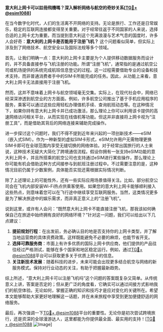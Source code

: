 **意大利上网卡可以註冊飛機嗎？深入解析网络与航空的奇妙关系[[TG💪+ @esim1088](https://t.me/s/esim1088)]**

在当今数字化时代，人们的生活离不开网络的支持。无论是旅行、工作还是日常娱乐，稳定的互联网连接都变得至关重要。对于经常往返于不同国家的人来说，选择合适的上网卡尤为重要。而当提到意大利这个充满浪漫与艺术气息的国度时，许多人会好奇：**意大利的上网卡是否能用于注册飞机？** 这个问题看似简单，但实际上涉及到了网络技术、航空安全以及国际法规等多个领域。

首先，让我们明确一点：意大利的上网卡主要是为个人提供移动数据服务而设计的，并不具备直接参与飞机注册的功能。所谓“注册飞机”，通常指的是通过航空公司或机场提供的系统完成航班信息登记的过程。这一过程需要借助专业的设备和技术支持，而非普通消费者手中的SIM卡所能完成的任务。因此，从功能上来看，意大利上网卡无法直接用于注册飞机。

然而，这并不意味着上网卡与航空领域毫无交集。实际上，在现代社会中，网络已经深深渗透到航空业的方方面面。例如，许多航空公司推出了基于手机应用程序的服务，乘客可以通过这些应用轻松办理值机手续、查询航班动态等。在这种情况下，如果你持有意大利上网卡并已成功激活，那么理论上你可以利用该卡提供的高速网络访问相关平台，从而实现在线值机等功能。但这并非直接将上网卡视为“注册工具”，而是借助其背后的网络连接来辅助完成操作。

进一步探讨这个问题时，我们不得不提到近年来兴起的一项创新技术——eSIM（嵌入式SIM）。作为一种新型的虚拟SIM卡形式，eSIM允许用户无需物理更换SIM卡即可在全球范围内享受无缝切换的网络体验。对于经常出国旅行的人士来说，这种技术无疑大大简化了跨境通信流程。假设你拥有一张支持eSIM功能的意大利上网卡，并且所搭乘的航空公司也支持通过eSIM进行某些操作，那么理论上你可能有机会借助这种方式间接参与到航班注册过程中。不过需要注意的是，这种情况目前仍属于少数案例，具体能否实现还需根据实际情况判断。

除了上述理论上的可能性外，还有一些实际应用场景值得关注。比如，部分航空公司会在飞机内部安装Wi-Fi热点供乘客使用。如果您的意大利上网卡能够顺利接入这些热点，则意味着您可以在飞行途中继续享受互联网服务。当然，这类情况更多是为了解决旅途中的娱乐需求，而非真正意义上的“注册飞机”。

说到这里，或许有人会问：“既然意大利上网卡不能直接注册飞机，那我该如何确保自己在旅途中始终拥有良好的网络环境？”针对这一问题，我们可以给出以下几点建议：

1. **提前规划行程**：在出发前，务必确认目的地是否支持你的上网卡类型，并了解当地运营商的具体资费政策。这样既能避免不必要的麻烦，也能节省开支。
2. **选择可靠服务商**：市面上有许多优质的国际上网卡供应商，他们提供的产品往往经过严格测试，能够在多个国家和地区稳定运行。例如，通过[TG💪+ @esim1088](https://t.me/s/esim1088)平台可以获取更多关于优质上网卡的信息。
3. **关注新技术发展**：随着科技的进步，未来可能会出现更多结合航空与网络的新服务模式。保持对行业动态的关注，有助于把握最新趋势。

综上所述，“意大利上网卡可以注册飞机吗”这个问题的答案既复杂又简单。从传统意义上讲，答案是否定的；但从更广泛的角度看，它确实可以通过间接方式影响我们的航空体验。无论如何，掌握正确的知识和技巧才是应对变化的关键所在。希望本文能够帮助大家更好地理解这一话题，并在未来旅程中享受到更加便捷舒适的网络服务。

最后，再次强调一下[TG💪+ @esim1088](https://t.me/s/esim1088)平台的重要性。无论你是初次尝试跨境旅行，还是资深的全球漫游达人，这里都能为你提供最全面、最实用的支持！[[TG💪+ @esim1088](https://t.me/s/esim1088) ![Image](https://i.postimg.cc/4NQfJmqS/Snipaste-2025-05-13-00-14-12.png)]